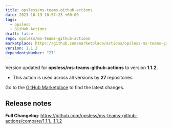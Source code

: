 ```yaml
---
title: opsless/ms-teams-github-actions
date: 2023-10-19 10:57:23 +00:00
tags:
  - opsless
  - GitHub Actions
draft: false
repo: opsless/ms-teams-github-actions
marketplace: https://github.com/marketplace/actions/opsless-ms-teams-github-actions
version: 1.1.2
dependentsNumber: "27"
---
```



Version updated for **opsless/ms-teams-github-actions** to version **1.1.2**.
- This action is used across all versions by **27** repositories.

Go to the [GitHub Marketplace](https://github.com/marketplace/actions/opsless-ms-teams-github-actions) to find the latest changes.

## Release notes

**Full Changelog**: https://github.com/opsless/ms-teams-github-actions/compare/1.1.1...1.1.2
